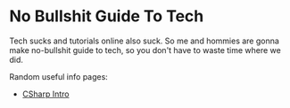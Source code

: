 # No Bullshit Guide To Tech

Tech sucks and tutorials online also suck. So me and hommies are gonna make no-bullshit guide to tech, so you don't have to waste time where we did.


Random useful info pages:

* [CSharp Intro](https://github.com/raynoxu1337/no-bullshit-guide-to-tech/blob/main/CSharp/MAIN.md)
